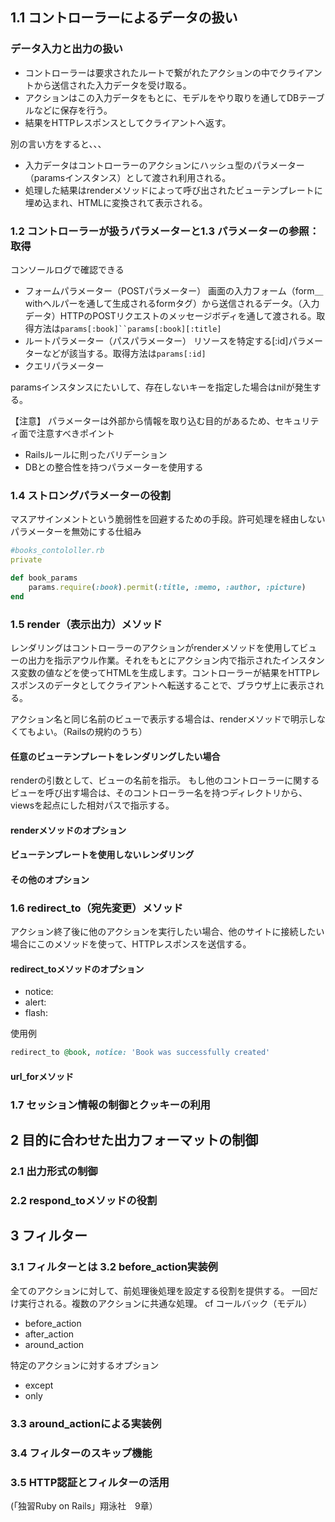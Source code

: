 ## 1.1 コントローラーによるデータの扱い
### データ入力と出力の扱い
- コントローラーは要求されたルートで繋がれたアクションの中でクライアントから送信された入力データを受け取る。
- アクションはこの入力データをもとに、モデルをやり取りを通してDBテーブルなどに保存を行う。
- 結果をHTTPレスポンスとしてクライアントへ返す。

別の言い方をすると、、、
- 入力データはコントローラーのアクションにハッシュ型のパラメーター（paramsインスタンス）として渡され利用される。
- 処理した結果はrenderメソッドによって呼び出されたビューテンプレートに埋め込まれ、HTMLに変換されて表示される。

### 1.2 コントローラーが扱うパラメーターと1.3 パラメーターの参照：取得
コンソールログで確認できる
- フォームパラメーター（POSTパラメーター）
画面の入力フォーム（form＿withヘルパーを通して生成されるformタグ）から送信されるデータ。（入力データ）HTTPのPOSTリクエストのメッセージボディを通して渡される。取得方法は`params[:book]``params[:book][:title]`
- ルートパラメーター（パスパラメーター）
リソースを特定する[:id]パラメーターなどが該当する。取得方法は`params[:id]`
- クエリパラメーター

paramsインスタンスにたいして、存在しないキーを指定した場合はnilが発生する。

【注意】
パラメーターは外部から情報を取り込む目的があるため、セキュリティ面で注意すべきポイント
- Railsルールに則ったバリデーション
- DBとの整合性を持つパラメーターを使用する

### 1.4 ストロングパラメーターの役割
マスアサインメントという脆弱性を回避するための手段。許可処理を経由しないパラメーターを無効にする仕組み
```ruby
#books_contololler.rb
private

def book_params
    params.require(:book).permit(:title, :memo, :author, :picture)
end
```

### 1.5 render（表示出力）メソッド
レンダリングはコントローラーのアクションがrenderメソッドを使用してビューの出力を指示アウル作業。それをもとにアクション内で指示されたインスタンス変数の値などを使ってHTMLを生成します。コントローラーが結果をHTTPレスポンスのデータとしてクライアントへ転送することで、ブラウザ上に表示される。

アクション名と同じ名前のビューで表示する場合は、renderメソッドで明示しなくてもよい。（Railsの規約のうち）

#### 任意のビューテンプレートをレンダリングしたい場合
renderの引数として、ビューの名前を指示。
もし他のコントローラーに関するビューを呼び出す場合は、そのコントローラー名を持つディレクトリから、viewsを起点にした相対パスで指示する。

#### renderメソッドのオプション
#### ビューテンプレートを使用しないレンダリング
#### その他のオプション

### 1.6 redirect_to（宛先変更）メソッド
アクション終了後に他のアクションを実行したい場合、他のサイトに接続したい場合にこのメソッドを使って、HTTPレスポンスを送信する。

#### redirect_toメソッドのオプション
- notice:
- alert:
- flash:

使用例
```ruby
redirect_to @book, notice: 'Book was successfully created'
```
#### url_forメソッド

### 1.7 セッション情報の制御とクッキーの利用

## 2 目的に合わせた出力フォーマットの制御
### 2.1 出力形式の制御
### 2.2 respond_toメソッドの役割

## 3 フィルター
### 3.1 フィルターとは 3.2 before_action実装例
全てのアクションに対して、前処理後処理を設定する役割を提供する。
一回だけ実行される。複数のアクションに共通な処理。
cf コールバック（モデル）

- before_action
- after_action
- around_action

特定のアクションに対するオプション
- except
- only

### 3.3 around_actionによる実装例
### 3.4 フィルターのスキップ機能
### 3.5 HTTP認証とフィルターの活用

(「独習Ruby on Rails」翔泳社　9章）

